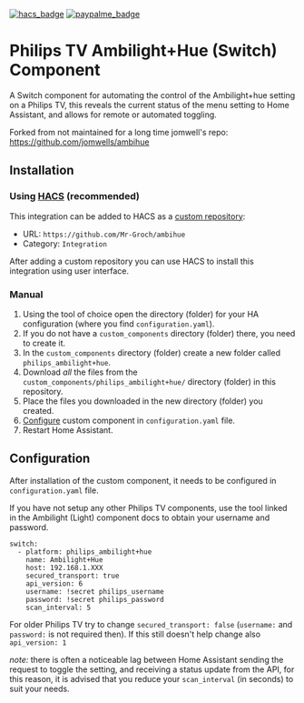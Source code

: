 [![hacs_badge](https://img.shields.io/badge/HACS-Custom-orange.svg)](https://github.com/custom-components/hacs)
[![paypalme_badge](https://img.shields.io/badge/Donate-PayPal-0070ba?style=flat)](https://paypal.me/MrGroch)

# Philips TV Ambilight+Hue (Switch) Component
A Switch component for automating the control of the Ambilight+hue setting on a Philips TV, this reveals the current status of the menu setting to Home Assistant, and allows for remote or automated toggling.

Forked from not maintained for a long time jomwell's repo:
https://github.com/jomwells/ambihue

## Installation

### Using [HACS](https://hacs.xyz/) (recommended)

This integration can be added to HACS as a [custom repository](https://hacs.xyz/docs/faq/custom_repositories):
* URL: `https://github.com/Mr-Groch/ambihue`
* Category: `Integration`

After adding a custom repository you can use HACS to install this integration using user interface.

### Manual

1. Using the tool of choice open the directory (folder) for your HA configuration (where you find `configuration.yaml`).
2. If you do not have a `custom_components` directory (folder) there, you need to create it.
3. In the `custom_components` directory (folder) create a new folder called `philips_ambilight+hue`.
4. Download _all_ the files from the `custom_components/philips_ambilight+hue/` directory (folder) in this repository.
5. Place the files you downloaded in the new directory (folder) you created.
6. [Configure](#Configuration) custom component in `configuration.yaml` file.
7. Restart Home Assistant.

## Configuration

After installation of the custom component, it needs to be configured in `configuration.yaml` file.

If you have not setup any other Philips TV components, use the tool linked in the Ambilight (Light) component docs to obtain your username and password.
```
switch:
  - platform: philips_ambilight+hue
    name: Ambilight+Hue
    host: 192.168.1.XXX
    secured_transport: true
    api_version: 6
    username: !secret philips_username
    password: !secret philips_password
    scan_interval: 5
```

For older Philips TV try to change `secured_transport: false` (`username:` and `password:` is not required then). If this still doesn't help change also `api_version: 1`

*note:* there is often a noticeable lag between Home Assistant sending the request to toggle the setting, and receiving a status update from the API, for this reason, it is advised that you reduce your `scan_interval` (in seconds) to suit your needs.

